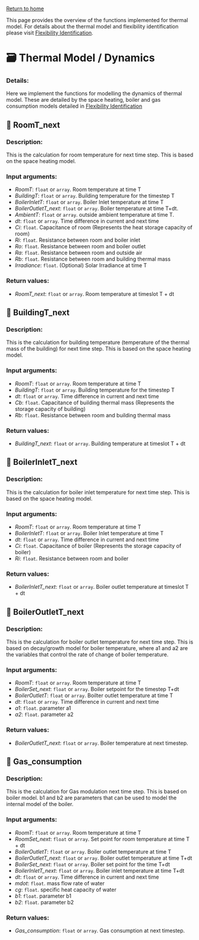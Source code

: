 [Return to home](README.md)

This page provides the overview of the functions implemented for thermal model. For details about the thermal model and flexibility identification please visit [Flexibility Identification](ReinforcementLearning/FlexibilityIdentification.md).

# :card_file_box: Thermal Model / Dynamics

### Details:
Here we implement the functions for modelling the dynamics of thermal model. These are detailed by the space heating, boiler and gas consumption models detailed in [Flexibility Identification](ReinforcementLearning/FlexibilityIdentification.md)

## :round_pushpin: RoomT_next

### Description:

This is the calculation for room temperature for next time step. This is based on the space heating model.

### Input arguments:
* _RoomT_: <code>float</code> or <code>array</code>. Room temperature at time T
* _BuildingT_: <code>float</code> or <code>array</code>. Building temperature for the timestep T
* _BoilerInletT_: <code>float</code> or <code>array</code>. Boiler Inlet temperature at time T
* _BoilerOutletT_next_: <code>float</code> or <code>array</code>. Boiler temperature at time T+dt.
* _AmbientT_: <code>float</code> or <code>array</code>. outside ambient temperature at time T.
* _dt_: <code>float</code> or <code>array</code>. Time difference in current and next time
* _Ci_: <code>float</code>. Capacitance of room (Represents the heat storage capacity of room)
* _Ri_: <code>float</code>. Resistance between room and boiler inlet 
* _Ro_: <code>float</code>. Resistance between room and boiler outlet
* _Ra_: <code>float</code>. Resistance between room and outside air
* _Rb_: <code>float</code>. Resistance between room and building thermal mass
* _Irradiance_: <code>float</code>. (Optional) Solar Irradiance at time T

### Return values: 
* _RoomT_next_: <code>float</code> or <code>array</code>. Room temperature at timeslot T + dt



## :round_pushpin: BuildingT_next

### Description:

This is the calculation for building temperature (temperature of the thermal mass of the building) for next time step. This is based on the space heating model.
### Input arguments:
* _RoomT_: <code>float</code> or <code>array</code>. Room temperature at time T
* _BuildingT_: <code>float</code> or <code>array</code>. Building temperature for the timestep T
* _dt_: <code>float</code> or <code>array</code>. Time difference in current and next time
* _Cb_: <code>float</code>. Capacitance of building thermal mass (Represents the storage capacity of building)
* _Rb_: <code>float</code>. Resistance between room and building thermal mass

### Return values: 
* _BuildingT_next_: <code>float</code> or <code>array</code>. Building temperature at timeslot T + dt


## :round_pushpin: BoilerInletT_next

### Description:

This is the calculation for boiler inlet temperature for next time step. This is based on the space heating model.
### Input arguments:
* _RoomT_: <code>float</code> or <code>array</code>. Room temperature at time T
* _BoilerInletT_: <code>float</code> or <code>array</code>. Boiler Inlet temperature at time T
* _dt_: <code>float</code> or <code>array</code>. Time difference in current and next time
* _Ci_: <code>float</code>. Capacitance of boiler (Represents the storage capacity of boiler)
* _Ri_: <code>float</code>. Resistance between room and boiler

### Return values: 
* _BoilerInletT_next_: <code>float</code> or <code>array</code>. Boiler outlet temperature at timeslot T + dt


## :round_pushpin: BoilerOutletT_next

### Description:

This is the calculation for boiler outlet temperature for next time step. This is based on decay/growth model for boiler temperature, where a1 and a2 are the variables that control the rate of change of boiler temperature. 
### Input arguments:
* _RoomT_: <code>float</code> or <code>array</code>. Room temperature at time T
* _BoilerSet_next_: <code>float</code> or <code>array</code>. Boiler setpoint for the timestep T+dt
* _BoilerOutletT_: <code>float</code> or <code>array</code>. Boilter outlet temperature at time T
* _dt_: <code>float</code> or <code>array</code>. Time difference in current and next time
* _a1_: <code>float</code>. parameter a1
* _a2_: <code>float</code>. parameter a2

### Return values: 
* _BoilerOutletT_next_: <code>float</code> or <code>array</code>. Boiler temperature at next timestep.


## :round_pushpin: Gas_consumption

### Description:

This is the calculation for Gas modulation next time step. This is based on boiler model. b1 and b2 are parameters that can be used to model the internal model of the boiler.
### Input arguments:
* _RoomT_: <code>float</code> or <code>array</code>. Room temperature at time T
* _RoomSet_next_: <code>float</code> or <code>array</code>. Set point for room temperature at time T + dt
* _BoilerOutletT_: <code>float</code> or <code>array</code>. Boiler outlet temperature at time T
* _BoilerOutletT_next_: <code>float</code> or <code>array</code>. Boiler outlet temperature at time T+dt
* _BoilerSet_next_: <code>float</code> or <code>array</code>. Boiler set point for the time T+dt
* _BoilerInletT_next_: <code>float</code> or <code>array</code>. Boiler inlet temperature at time T+dt
* _dt_: <code>float</code> or <code>array</code>. Time difference in current and next time
* _mdot_: <code>float</code>. mass flow rate of water
* _cg_: <code>float</code>. specific heat capacity of water
* _b1_: <code>float</code>. parameter b1
* _b2_: <code>float</code>. parameter b2

### Return values: 
* _Gas_consumption_: <code>float</code> or <code>array</code>. Gas consumption at next timestep.

